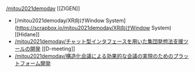 
[/mitou2021demoday](https://scrapbox.io/mitou2021demoday)
[[ZIGEN]]
- [/mitou2021demoday/XR向けWindow System](https://scrapbox.io/mitou2021demoday/XR向けWindow System)
[[Hidane]]
- [/mitou2021demoday/チャット型インタフェースを用いた集団発想法支援ツールの開発](https://scrapbox.io/mitou2021demoday/チャット型インタフェースを用いた集団発想法支援ツールの開発)
[[D-meeting]]
- [/mitou2021demoday/構造化会議による効果的な会議の実現のためのプラットフォーム開発](https://scrapbox.io/mitou2021demoday/構造化会議による効果的な会議の実現のためのプラットフォーム開発)
